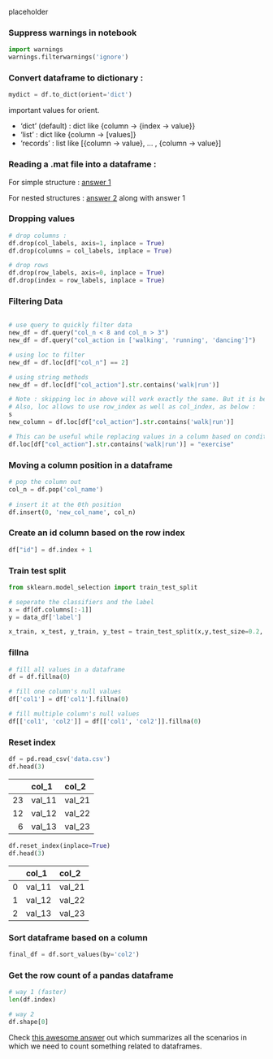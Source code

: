 placeholder

### Suppress warnings in notebook
```python
import warnings
warnings.filterwarnings('ignore')
```

### Convert dataframe to dictionary :
```python
mydict = df.to_dict(orient='dict')
```
important values for orient.
- ‘dict’ (default) : dict like {column -> {index -> value}}
- ‘list’ : dict like {column -> [values]}
- ‘records’ : list like [{column -> value}, … , {column -> value}]

### Reading a .mat file into a dataframe :

For simple structure : [answer 1](https://stackoverflow.com/a/38197530)

For nested structures : [answer 2](https://stackoverflow.com/a/60364102) along with answer 1


### Dropping values
```python
# drop columns :
df.drop(col_labels, axis=1, inplace = True)
df.drop(columns = col_labels, inplace = True)

# drop rows
df.drop(row_labels, axis=0, inplace = True)
df.drop(index = row_labels, inplace = True)

```

### Filtering Data
```python

# use query to quickly filter data
new_df = df.query("col_n < 8 and col_n > 3")
new_df = df.query("col_action in ['walking', 'running', 'dancing']")

# using loc to filter
new_df = df.loc[df["col_n"] == 2]

# using string methods 
new_df = df.loc[df["col_action"].str.contains('walk|run')]

# Note : skipping loc in above will work exactly the same. But it is better to be explicit on how we want to index. 
# Also, loc allows to use row_index as well as col_index, as below :
s
new_column = df.loc[df["col_action"].str.contains('walk|run')]

# This can be useful while replacing values in a column based on condition.
df.loc[df["col_action"].str.contains('walk|run')] = "exercise"

```

### Moving a column position in a dataframe
```python
# pop the column out
col_n = df.pop('col_name')
  
# insert it at the 0th position
df.insert(0, 'new_col_name', col_n)
```

### Create an id column based on the row index 
```python
df["id"] = df.index + 1
```

### Train test split
```python
from sklearn.model_selection import train_test_split

# seperate the classifiers and the label
x = df[df.columns[:-1]]
y = data_df['label']

x_train, x_test, y_train, y_test = train_test_split(x,y,test_size=0.2, random_state=1)
```

### fillna
```python
# fill all values in a dataframe
df = df.fillna(0)

# fill one column's null values
df['col1'] = df['col1'].fillna(0)

# fill multiple column's null values
df[['col1', 'col2']] = df[['col1', 'col2']].fillna(0)
```

### Reset index

```python
df = pd.read_csv('data.csv')
df.head(3)
```

|     | col_1   | col_2   |
|----:|:--------|:--------|
|  23 | val_11  | val_21  |
|  12 | val_12  | val_22  |
|  6  | val_13  | val_23  |



```python
df.reset_index(inplace=True)
df.head(3)
```

|     | col_1   | col_2   |
|----:|:--------|:--------|
|  0 | val_11  | val_21  |
|  1 | val_12  | val_22  |
|  2  | val_13  | val_23  |

### Sort dataframe based on a column

```python
final_df = df.sort_values(by='col2')
```

### Get the row count of a pandas dataframe

```python
# way 1 (faster)
len(df.index)

# way 2
df.shape[0]
```

Check [this awesome answer](https://stackoverflow.com/a/55435185) out which summarizes all the scenarios in which we need to count something related to dataframes.